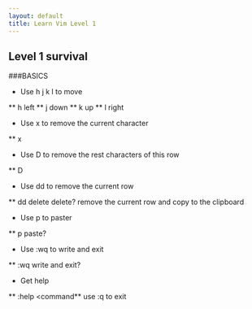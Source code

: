 ```yaml
---
layout: default
title: Learn Vim Level 1 
---
```


## Level 1 survival

###BASICS

* Use h j k l to move

** h left 
** j down
** k up
** l right

* Use x to remove the current character 

** x 

* Use D to remove the rest characters of this row

** D  

* Use dd to remove the current row

** dd  delete delete? remove the current row and copy to the clipboard

* Use p to paster

** p   paste? 

* Use :wq to write and exit

** :wq  write and exit?

* Get help

** :help <command**  use :q to exit 


